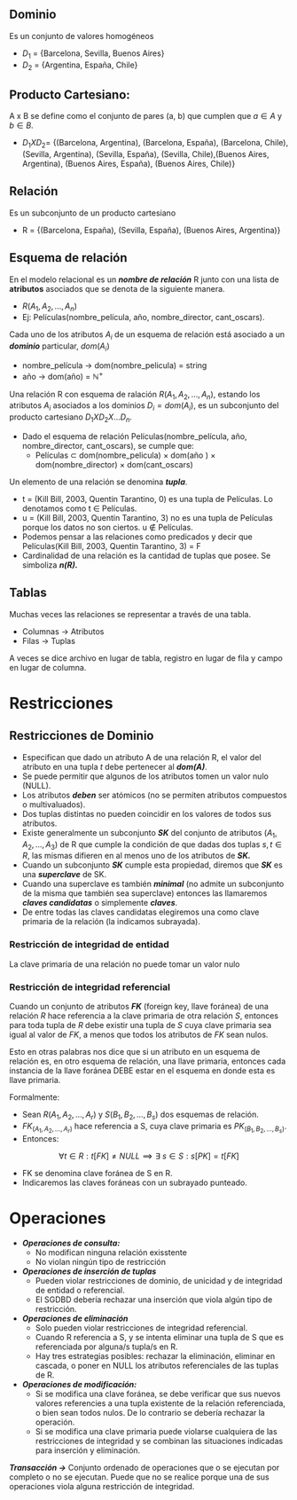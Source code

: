 ## Dominio

Es un conjunto de valores homogéneos

- $D_1$  = {Barcelona, Sevilla, Buenos Aires}
- $D_2$ = {Argentina, España, Chile}

## Producto Cartesiano:

$\text{A x B}$ se define como el conjunto de pares (a, b) que cumplen que $a \in A$  y $b \in B$.

- $D_1 XD_2 =$  {(Barcelona, Argentina), (Barcelona,
España), (Barcelona, Chile), (Sevilla, Argentina), (Sevilla, España), (Sevilla, Chile),(Buenos Aires, Argentina), (Buenos Aires, España), (Buenos Aires, Chile)}

## Relación

Es un subconjunto de un producto cartesiano

- R = {(Barcelona, España), (Sevilla, España), (Buenos
Aires, Argentina)}

## Esquema de relación

En el modelo relacional es un ***nombre de relación*** R junto con una lista de **atributos** asociados que se denota de la siguiente manera.

- $R(A_1, A_2,\dots,A_n)$
- Ej: Películas(nombre_película, año, nombre_director, cant_oscars).

Cada uno de los atributos $A_i$ de un esquema de relación está asociado a un ***dominio*** particular, $dom(A_i)$

- nombre_película → dom(nombre_pelicula) = string
- año → dom(año) = $\mathbb{N}^+$

Una relación R con esquema de ralación $R(A_1, A_2, \dots , A_n)$, estando los atributos $A_i$ asociados a los dominios $D_i = dom(A_i)$, es un subconjunto del producto cartesiano $D_1 XD_2X\dots D_n$.

- Dado el esquema de relación Películas(nombre_película, año, nombre_director, cant_oscars), se cumple que:
    - Películas ⊂ dom(nombre_pelicula) × dom(año ) ×
    dom(nombre_director) × dom(cant_oscars)

Un elemento de una relación se denomina ***tupla***.

- t = (Kill Bill, 2003, Quentin Tarantino, 0) es una tupla de Películas.
Lo denotamos como t $\in$ Películas.
- u = (Kill Bill, 2003, Quentin Tarantino, 3) no es una tupla de Películas porque los datos no son ciertos.
u  $\notin$ Películas.
- Podemos pensar a las relaciones como predicados y decir que Películas(Kill Bill, 2003, Quentin Tarantino, 3) = F
- Cardinalidad de una relación es la cantidad de tuplas que posee. Se simboliza ***n(R).***

## Tablas

Muchas veces las relaciones se representar a través de una tabla.

- Columnas → Atributos
- Filas → Tuplas

A veces se dice archivo en lugar de tabla, registro en lugar de fila y campo en lugar de columna.

# Restricciones

## Restricciones de Dominio

- Especifican que dado un atributo A de una relación R, el valor del atributo en una tupla *t* debe pertenecer al ***dom(A)***.
- Se puede permitir que algunos de los atributos tomen un valor nulo (NULL).
- Los atributos ***deben*** ser atómicos (no se permiten atributos compuestos o multivaluados).
- Dos tuplas distintas no pueden coincidir en los valores de todos sus atributos.
- Existe generalmente un subconjunto ***SK*** del conjunto de atributos $(A_1, A_2, \dots , A_3)$ de R que cumple la condición de que dadas dos tuplas $s, t \in R$, las mismas difieren en al menos uno de los atributos de ***SK.***
- Cuando un subconjunto ***SK*** cumple esta propiedad, diremos que ***SK*** es una ***superclave*** de SK.
- Cuando una superclave es también ***minimal*** (no admite un subconjunto de la misma que también sea superclave) entonces las llamaremos ***claves candidatas*** o simplemente ***claves***.
- De entre todas las claves candidatas elegiremos una como clave primaria de la relación (la indicamos subrayada).

### Restricción de integridad de entidad

La clave primaria de una relación no puede tomar un valor nulo

### Restricción de integridad referencial

Cuando un conjunto de atributos ***FK*** (foreign key, llave foránea) de una relación *R* hace referencia a la clave primaria de otra relación *S*, entonces para toda tupla de *R* debe existir una tupla de *S* cuya clave primaria sea igual al valor de *FK*, a menos que todos los atributos de *FK* sean nulos.

Esto en otras palabras nos dice que si un atributo en un esquema de relación es, en otro esquema de relación, una llave primaria, entonces cada instancia de la llave foránea DEBE estar en el esquema en donde esta es llave primaria.

Formalmente:

- Sean $R(A_1, A_2, \dots , A_r)$ y $S(B_1,B_2,\dots , B_s)$ dos esquemas de relación.
- $FK_{(A_1,A_2,\dots,A_r)}$ hace referencia a S, cuya clave primaria es $PK_{(B_1, B_2, \dots , B_s)}$.
- Entonces:

$$
\forall t \in R: t[FK] \neq NULL\implies\exists \ s\in S: s[PK] = t[FK]
$$

- FK se denomina clave foránea de S en R.
- Indicaremos las claves foráneas con un subrayado punteado.

# Operaciones

- ***Operaciones de consulta:***
    - No modifican ninguna relación exisstente
    - No violan ningún tipo de restricción
- ***Operaciones de inserción de tuplas***
    - Pueden violar restricciones de dominio, de unicidad y de integridad de entidad o referencial.
    - El SGDBD debería rechazar una inserción que viola algún tipo de restricción.
- ***Operaciones de eliminación***
    - Solo pueden violar restricciones de integridad referencial.
    - Cuando R referencia a S, y se intenta eliminar una tupla de S que es referenciada por alguna/s tupla/s en R.
    - Hay tres estrategias posibles: rechazar la eliminación, eliminar en cascada, o poner en NULL los atributos referenciales de las tuplas de R.
- ***Operaciones de modificación:***
    - Si se modifica una clave foránea, se debe verificar que sus nuevos valores referencies a una tupla existente de la relación referenciada, o bien sean todos nulos. De lo contrario se debería rechazar la operación.
    - Si se modifica una clave primaria puede violarse cualquiera de las restricciones de integridad y se combinan las situaciones indicadas para inserción y eliminación.

***Transacción →*** Conjunto ordenado de operaciones que o se ejecutan por completo o no se ejecutan. Puede que no se realice porque una de sus operaciones viola alguna restricción de integridad.